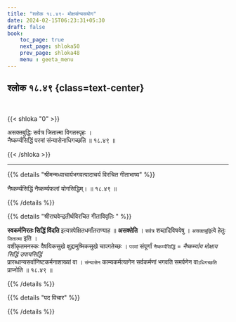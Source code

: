```yaml
---
title: "श्लोक १८.४९- मोक्षसंन्यसयोग"
date: 2024-02-15T06:23:31+05:30
draft: false
book:
    toc_page: true
    next_page: shloka50
    prev_page: shloka48
    menu : geeta_menu
---
```




## श्लोक १८.४९ {class=text-center}

<br/>

{{< shloka  "0"  >}}

असक्तबुद्धिः सर्वत्र जितात्मा विगतस्पृहः ।  
नैष्कर्म्यसिद्धिं परमां संन्यासेनाधिगच्छति ॥ १८.४९ ॥

{{< /shloka >}}

---


{{% details "श्रीमन्मध्वाचार्यभगवत्पादाचर्य विरचित  गीताभाष्य" %}}

नैष्कर्म्यसिद्धिं नैष्कर्म्यफलां योगसिद्धिम्। ॥ १८.४९ ॥

{{% /details %}}



{{% details "श्रीराघवेन्द्रतीर्थविरचित गीताविवृतिः " %}}

**स्वकर्मनिरतः सिद्धिं विंदति** इत्यत्रपेक्षितधर्मांतराण्याह 
॥ **असक्तेति** । `सर्वत्र` शब्दादिविषयेषु । `असक्तबुद्वि`त्वे हेतुः `जितात्मा` इति ।  
वशीकृतमनस्कः वैषयिकसुखे  क्षुद्रामुष्मिकसुखे चापगतेच्छः । `परमां` संपूर्णां 
`नैष्कर्म्यसिद्धिं` =  *नैष्कर्म्याय मोक्षाय सिद्धिं उपायसिद्धिं*  
प्रारब्धान्यसर्वानिष्टकर्मनाशाख्यां वा । `संन्यासेन` काम्यकर्मत्यागेन सर्वकर्मणां 
भगवति समर्पणेन वा`ऽधिगच्छति` प्राप्नोति ॥ १८.४९ ॥

{{% /details %}}



{{% details "पद विचार" %}}


{{% /details %}}
